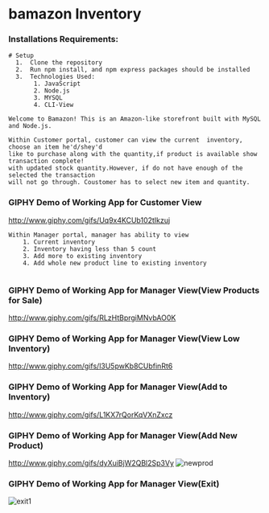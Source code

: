 # bamazon Inventory

### Installations Requirements:

``` 
# Setup
  1.  Clone the repository
  2.  Run npm install, and npm express packages should be installed
  3.  Technologies Used:
	   1. JavaScript
	   2. Node.js
	   3. MYSQL
	   4. CLI-View
```

 ```
Welcome to Bamazon! This is an Amazon-like storefront built with MySQL and Node.js. 

Within Customer portal, customer can view the current  inventory, choose an item he'd/shey'd 
like to purchase along with the quantity,if product is available show transaction complete! 
with updated stock quantity.However, if do not have enough of the selected the transaction 
will not go through. Coustomer has to select new item and quantity.

 ```

### GIPHY Demo of Working App for Customer View
http://www.giphy.com/gifs/Uq9x4KCUb102tIkzuj

```
Within Manager portal, manager has ability to view 
	1. Current inventory 
	2. Inventory having less than 5 count
	3. Add more to existing inventory
	4. Add whole new product line to existing inventory
	
```
### GIPHY Demo of Working App for Manager View(View Products for Sale)
http://www.giphy.com/gifs/RLzHtBprgiMNvbAO0K

### GIPHY Demo of Working App for Manager View(View Low Inventory)
http://www.giphy.com/gifs/l3U5pwKb8CUbfinRt6

### GIPHY Demo of Working App for Manager View(Add to Inventory)
http://www.giphy.com/gifs/L1KX7rQorKqVXnZxcz

### GIPHY Demo of Working App for Manager View(Add New Product)
http://www.giphy.com/gifs/dyXuiBjW2QBl2Sp3Vy
![newprod](https://user-images.githubusercontent.com/51105876/61299638-14fc4e80-a7a6-11e9-856a-8ba4fd44c35c.gif)

### GIPHY Demo of Working App for Manager View(Exit)

![exit1](https://user-images.githubusercontent.com/51105876/61300015-ce5b2400-a7a6-11e9-8aae-bff4fdd8769d.gif)







	   

